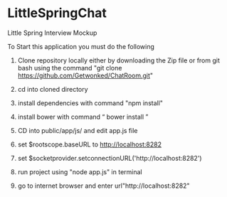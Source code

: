 # LittleSpringChat
Little Spring Interview Mockup


To Start this application you must do the following 

1. Clone repository locally either by downloading the Zip file or from git bash using the command "git clone https://github.com/Getwonked/ChatRoom.git"

2. cd into cloned directory

3. install dependencies with command "npm install"

4. install bower with command “ bower install ”

5. CD into public/app/js/ and edit app.js file

6. set $rootscope.baseURL to <http://localhost:8282>
7. set $socketprovider.setconnectionURL('http://localhost:8282')

8. run project using "node app.js" in terminal

9. go to internet browser and enter url"http://localhost:8282"

